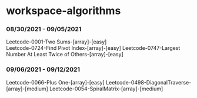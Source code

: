 # workspace-algorithms

### 08/30/2021 - 09/05/2021

Leetcode-0001-Two Sums-[array]-[easy]  
Leetcode-0724-Find Pivot Index-[array]-[easy]
Leetcode-0747-Largest Number At Least Twice of Others-[array]-[easy]

### 09/06/2021 - 09/12/2021

Leetcode-0066-Plus One-[array]-[easy]
Leetcode-0498-DiagonalTraverse-[array]-[medium]
Leetcode-0054-SpiralMatrix-[array]-[medium]
